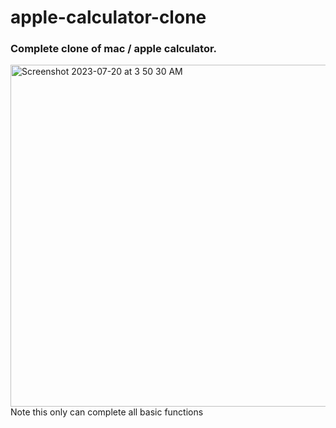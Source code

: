 # apple-calculator-clone
### Complete clone of mac / apple calculator.
<img width="547" alt="Screenshot 2023-07-20 at 3 50 30 AM" src="https://github.com/yannikontos/calculator/assets/90143712/8a3eb87d-7f07-41f5-9fec-85505e185cc9">
<br>
Note this only can complete all basic functions
